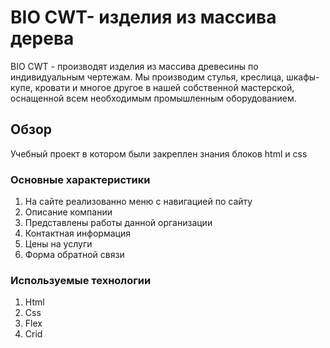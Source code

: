 # BIO CWT- изделия из массива дерева
BIO CWT - производят изделия из массива
древесины по
индивидуальным чертежам. Мы производим
стулья, креслица, шкафы-купе, кровати
и многое другое в нашей собственной
мастерской, оснащенной всем
необходимым промышленным оборудованием.
## Обзор
Учебный проект в котором были закреплен знания блоков html и css
### Основные характеристики
1. На сайте реализованно меню с навигацией по сайту
2. Описание компании
3. Представлены работы данной организации
4. Контактная информация
5. Цены на услуги
6. Форма обратной связи

### Используемые технологии
1. Html
2. Css
3. Flex
4. Crid
   

